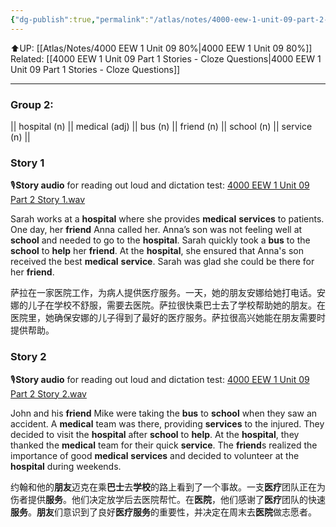 ```yaml
---
{"dg-publish":true,"permalink":"/atlas/notes/4000-eew-1-unit-09-part-2-stories/"}
---
```


⬆️UP: [[Atlas/Notes/4000 EEW 1 Unit 09 80%\|4000 EEW 1 Unit 09 80%]]
Related: [[4000 EEW 1 Unit 09 Part 1 Stories - Cloze Questions\|4000 EEW 1 Unit 09 Part 1 Stories - Cloze Questions]]

---
### Group 2: 
||  hospital (n) || medical (adj) || bus (n) || friend (n) || school (n) || service (n) ||
### Story 1
🎙️**Story audio** for reading out loud and dictation test:  [4000 EEW 1 Unit 09 Part 2 Story 1.wav]()

Sarah works at a **hospital** where she provides **medical** **services** to patients. One day, her **friend** Anna called her. Anna’s son was not feeling well at **school** and needed to go to the **hospital**. Sarah quickly took a **bus** to the **school** to **help** her **friend**. At the **hospital**, she ensured that Anna's son received the best **medical** **service**. Sarah was glad she could be there for her **friend**.

萨拉在一家医院工作，为病人提供医疗服务。一天，她的朋友安娜给她打电话。安娜的儿子在学校不舒服，需要去医院。萨拉很快乘巴士去了学校帮助她的朋友。在医院里，她确保安娜的儿子得到了最好的医疗服务。萨拉很高兴她能在朋友需要时提供帮助。
### Story 2
🎙️**Story audio** for reading out loud and dictation test:  [4000 EEW 1 Unit 09 Part 2 Story 2.wav]()

John and his **friend** Mike were taking the **bus** to **school** when they saw an accident. A **medical** team was there, providing **services** to the injured. They decided to visit the **hospital** after **school** to **help**. At the **hospital**, they thanked the **medical** team for their quick **service**. The **friend**s realized the importance of good **medical** **services** and decided to volunteer at the **hospital** during weekends.

约翰和他的**朋友**迈克在乘**巴士**去**学校**的路上看到了一个事故。一支**医疗**团队正在为伤者提供**服务**。他们决定放学后去医院帮忙。在**医院**，他们感谢了**医疗**团队的快速**服务**。**朋友**们意识到了良好**医疗服务**的重要性，并决定在周末去**医院**做志愿者。